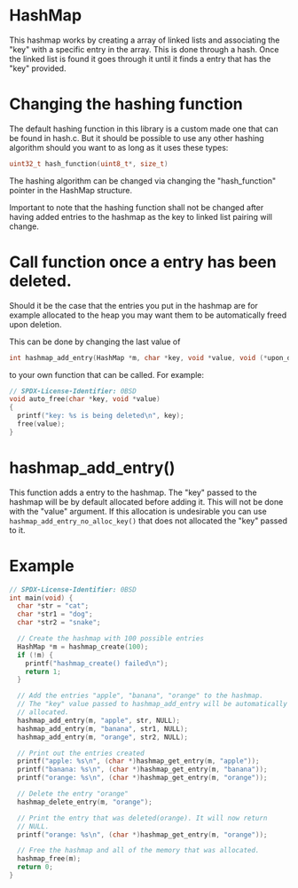 # HashMap

This hashmap works by creating a array of linked lists and associating
the "key" with a specific entry in the array. This is done through a
hash. Once the linked list is found it goes through it until it finds
a entry that has the "key" provided.

# Changing the hashing function

The default hashing function in this library is a custom made
one that can be found in hash.c. But it should be possible to use any
other hashing algorithm should you want to as long as it uses these
types:

```C
uint32_t hash_function(uint8_t*, size_t)
```

The hashing algorithm can be changed via changing the "hash_function"
pointer in the HashMap structure.

Important to note that the hashing function shall not be changed
after having added entries to the hashmap as the key to linked list
pairing will change.

# Call function once a entry has been deleted.

Should it be the case that the entries you put in the hashmap are for
example allocated to the heap you may want them to be automatically
freed upon deletion.

This can be done by changing the last value of

```C
int hashmap_add_entry(HashMap *m, char *key, void *value, void (*upon_deletion)(char *, void *));
```

to your own function that can be called. For example:

```C
// SPDX-License-Identifier: 0BSD
void auto_free(char *key, void *value)
{
  printf("key: %s is being deleted\n", key);
  free(value);
}
```

# hashmap_add_entry()

This function adds a entry to the hashmap. The "key" passed to the
hashmap will be by default allocated before adding it. This will not be
done with the "value" argument. If this allocation is undesirable you
can use `hashmap_add_entry_no_alloc_key()` that does not allocated the
"key" passed to it.

# Example

```C
// SPDX-License-Identifier: 0BSD
int main(void) {
  char *str = "cat";
  char *str1 = "dog";
  char *str2 = "snake";

  // Create the hashmap with 100 possible entries
  HashMap *m = hashmap_create(100);
  if (!m) {
    printf("hashmap_create() failed\n");
    return 1;
  }

  // Add the entries "apple", "banana", "orange" to the hashmap.
  // The "key" value passed to hashmap_add_entry will be automatically
  // allocated.
  hashmap_add_entry(m, "apple", str, NULL);
  hashmap_add_entry(m, "banana", str1, NULL);
  hashmap_add_entry(m, "orange", str2, NULL);

  // Print out the entries created
  printf("apple: %s\n", (char *)hashmap_get_entry(m, "apple"));
  printf("banana: %s\n", (char *)hashmap_get_entry(m, "banana"));
  printf("orange: %s\n", (char *)hashmap_get_entry(m, "orange"));

  // Delete the entry "orange"
  hashmap_delete_entry(m, "orange");

  // Print the entry that was deleted(orange). It will now return
  // NULL.
  printf("orange: %s\n", (char *)hashmap_get_entry(m, "orange"));

  // Free the hashmap and all of the memory that was allocated.
  hashmap_free(m);
  return 0;
}
```
